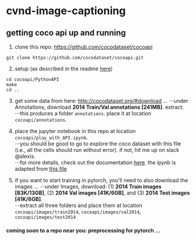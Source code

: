 # cvnd-image-captioning

## getting coco api up and running

1. clone this repo: https://github.com/cocodataset/cocoapi
```
git clone https://github.com/cocodataset/cocoapi.git
```

2. setup (as described in the readme [here](https://github.com/cocodataset/cocoapi))
```
cd cocoapi/PythonAPI
make
cd ..
```

3. get some data from here: http://cocodataset.org/#download ... 
⋅⋅⋅under Annotations, download **2014 Train/Val annotations [241MB]**.  extract.  
⋅⋅⋅this produces a folder `annotations`.  place it at location `cocoapi/annotations`.
  
4. place the jupyter notebook in this repo at location `cocoapi/play_with_API.ipynb`.  
⋅⋅⋅you should be good to go to explore the coco dataset with this file (i.e., all the cells should run without error).  if not, hit me up on slack @alexis.  
⋅⋅⋅for more details, check out the documentation [here](http://cocodataset.org/#download). the ipynb is adapted from [this file](https://github.com/cocodataset/cocoapi/blob/master/PythonAPI/pycocoDemo.ipynb)

5. if you want to start training in pytorch, you'll need to also download the images ... 
⋅⋅⋅under Images, download: (1) **2014 Train images [83K/13GB]**, (2) **2014 Val images [41K/6GB]**, and (3) **2014 Test images [41K/6GB]**.  
⋅⋅⋅extract all three folders and place them at location `cocoapi/images/train2014`, `cocoapi/images/val2014`, `cocoapi/images/test2014`

#### coming soon to a repo near you: preprocessing for pytorch ...
